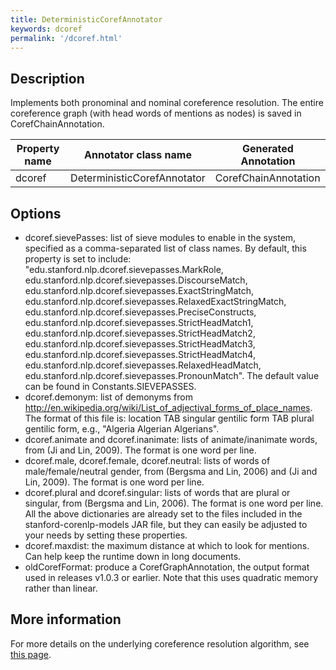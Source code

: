 ```yaml
---
title: DeterministicCorefAnnotator 
keywords: dcoref
permalink: '/dcoref.html'
---
```


## Description

Implements both pronominal and nominal coreference resolution. The entire coreference graph (with head words of mentions as nodes) is saved in CorefChainAnnotation. 

| Property name | Annotator class name | Generated Annotation |
| --- | --- | --- |
| dcoref | DeterministicCorefAnnotator | CorefChainAnnotation | 

## Options

* dcoref.sievePasses: list of sieve modules to enable in the system, specified as a comma-separated list of class names. By default, this property is set to include: "edu.stanford.nlp.dcoref.sievepasses.MarkRole, edu.stanford.nlp.dcoref.sievepasses.DiscourseMatch, edu.stanford.nlp.dcoref.sievepasses.ExactStringMatch, edu.stanford.nlp.dcoref.sievepasses.RelaxedExactStringMatch, edu.stanford.nlp.dcoref.sievepasses.PreciseConstructs, edu.stanford.nlp.dcoref.sievepasses.StrictHeadMatch1, edu.stanford.nlp.dcoref.sievepasses.StrictHeadMatch2, edu.stanford.nlp.dcoref.sievepasses.StrictHeadMatch3, edu.stanford.nlp.dcoref.sievepasses.StrictHeadMatch4, edu.stanford.nlp.dcoref.sievepasses.RelaxedHeadMatch, edu.stanford.nlp.dcoref.sievepasses.PronounMatch".  The default value can be found in Constants.SIEVEPASSES.
* dcoref.demonym: list of demonyms from <a href="http://en.wikipedia.org/wiki/List_of_adjectival_forms_of_place_names">http://en.wikipedia.org/wiki/List_of_adjectival_forms_of_place_names</a>. The format of this file is: location TAB singular gentilic form TAB plural gentilic form, e.g., "Algeria Algerian Algerians".
* dcoref.animate and dcoref.inanimate: lists of animate/inanimate words, from (Ji and Lin, 2009). The format is one word per line.
* dcoref.male, dcoref.female, dcoref.neutral: lists of words of male/female/neutral gender, from (Bergsma and Lin, 2006) and (Ji and Lin, 2009). The format is one word per line.
* dcoref.plural and dcoref.singular: lists of words that are plural or singular, from (Bergsma and Lin, 2006). The format is one word per line. All the above dictionaries are already set to the files included in the stanford-corenlp-models JAR file, but they can easily be adjusted to your needs by setting these properties.
* dcoref.maxdist: the maximum distance at which to look for mentions.  Can help keep the runtime down in long documents.
* oldCorefFormat: produce a CorefGraphAnnotation, the output format used in releases v1.0.3 or earlier.  Note that this uses quadratic memory rather than linear.

## More information 

For more details on the underlying coreference resolution algorithm, see [this page](http://nlp.stanford.edu/software/dcoref.shtml).
